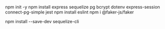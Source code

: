 npm init -y
npm install express sequelize pg bcrypt dotenv express-session connect-pg-simple jest 
npm install eslint
npm i @faker-js/faker

<!-- Pour installer la CLI Sequelize : -->
npm install --save-dev sequelize-cli
